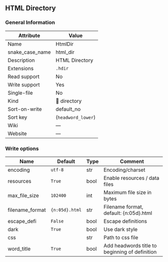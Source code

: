 ## HTML Directory

### General Information

| Attribute       | Value              |
| --------------- | ------------------ |
| Name            | HtmlDir            |
| snake_case_name | html_dir           |
| Description     | HTML Directory     |
| Extensions      | `.hdir`            |
| Read support    | No                 |
| Write support   | Yes                |
| Single-file     | No                 |
| Kind            | 📁 directory        |
| Sort-on-write   | default_no         |
| Sort key        | (`headword_lower`) |
| Wiki            | ―                  |
| Website         | ―                  |

### Write options

| Name            | Default        | Type | Comment                                        |
| --------------- | -------------- | ---- | ---------------------------------------------- |
| encoding        | `utf-8`        | str  | Encoding/charset                               |
| resources       | `True`         | bool | Enable resources / data files                  |
| max_file_size   | `102400`       | int  | Maximum file size in bytes                     |
| filename_format | `{n:05d}.html` | str  | Filename format, default: {n:05d}.html         |
| escape_defi     | `False`        | bool | Escape definitions                             |
| dark            | `True`         | bool | Use dark style                                 |
| css             |                | str  | Path to css file                               |
| word_title      | `True`         | bool | Add headwords title to beginning of definition |




